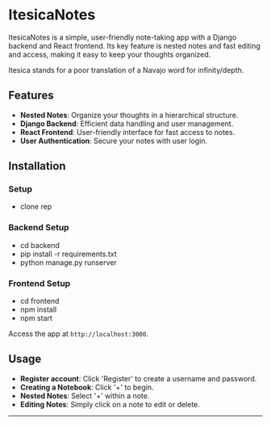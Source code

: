 # ItesicaNotes
ItesicaNotes is a simple, user-friendly note-taking app with a Django backend and React frontend. Its key feature is nested notes and fast editing and access, making it easy to keep your thoughts organized.

Itesica stands for a poor translation of a Navajo word for infinity/depth.

## Features
- **Nested Notes**: Organize your thoughts in a hierarchical structure.
- **Django Backend**: Efficient data handling and user management.
- **React Frontend**: User-friendly interface for fast access to notes.
- **User Authentication**: Secure your notes with user login.

## Installation

### Setup
- clone rep

### Backend Setup
- cd backend
- pip install -r requirements.txt
- python manage.py runserver

### Frontend Setup
- cd frontend
- npm install
- npm start

Access the app at `http://localhost:3000`.

## Usage
- **Register account**: Click 'Register' to create a username and password.
- **Creating a Notebook**: Click '+' to begin.
- **Nested Notes**: Select '+' within a note.
- **Editing Notes**: Simply click on a note to edit or delete.

---
